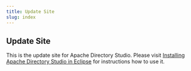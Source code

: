 ```yaml
---
title: Update Site
slug: index
---
```


## Update Site

This is the update site for Apache Directory Studio. Please visit [Installing Apache Directory Studio in Eclipse](../installation-in-eclipse.html) for instructions how to use it.
